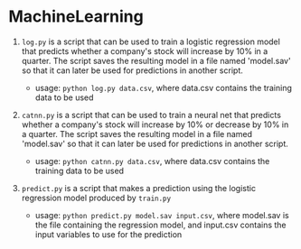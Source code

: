 # MachineLearning

1. `log.py` is a script that can be used to train a logistic regression model that predicts whether a company's stock will increase by 10% in a quarter. The script saves the resulting model in a file named 'model.sav' so that it can later be used for predictions in another script.
    - usage: ```python log.py data.csv```, where data.csv contains the training data to be used
    
2. `catnn.py` is a script that can be used to train a neural net that predicts whether a company's stock will increase by 10% or decrease by 10% in a quarter. The script saves the resulting model in a file named 'model.sav' so that it can later be used for predictions in another script.
    - usage: ```python catnn.py data.csv```, where data.csv contains the training data to be used
    
3. `predict.py` is a script that makes a prediction using the logistic regression model produced by `train.py`
    - usage: ```python predict.py model.sav input.csv```, where model.sav is the file containing the regression model, and input.csv contains the input variables to use for the prediction
